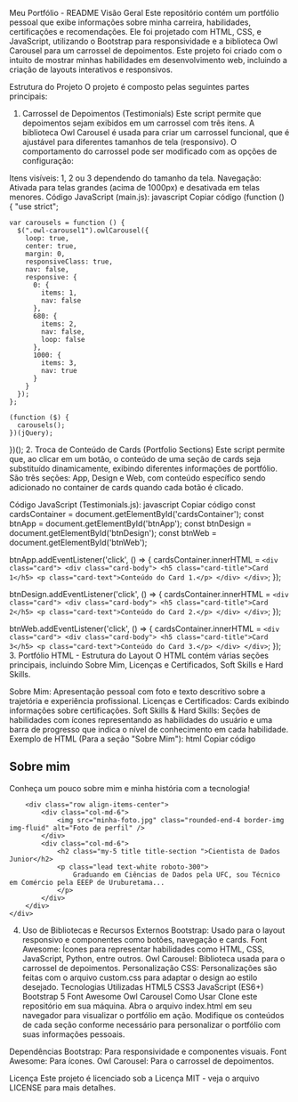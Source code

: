 Meu Portfólio - README
Visão Geral
Este repositório contém um portfólio pessoal que exibe informações sobre minha carreira, habilidades, certificações e recomendações. Ele foi projetado com HTML, CSS, e JavaScript, utilizando o Bootstrap para responsividade e a biblioteca Owl Carousel para um carrossel de depoimentos. Este projeto foi criado com o intuito de mostrar minhas habilidades em desenvolvimento web, incluindo a criação de layouts interativos e responsivos.

Estrutura do Projeto
O projeto é composto pelas seguintes partes principais:

1. Carrossel de Depoimentos (Testimonials)
Este script permite que depoimentos sejam exibidos em um carrossel com três itens. A biblioteca Owl Carousel é usada para criar um carrossel funcional, que é ajustável para diferentes tamanhos de tela (responsivo). O comportamento do carrossel pode ser modificado com as opções de configuração:

Itens visíveis: 1, 2 ou 3 dependendo do tamanho da tela.
Navegação: Ativada para telas grandes (acima de 1000px) e desativada em telas menores.
Código JavaScript (main.js):
javascript
Copiar código
(function () {
    "use strict";
  
    var carousels = function () {
      $(".owl-carousel1").owlCarousel({
        loop: true,
        center: true,
        margin: 0,
        responsiveClass: true,
        nav: false,
        responsive: {
          0: {
            items: 1,
            nav: false
          },
          680: {
            items: 2,
            nav: false,
            loop: false
          },
          1000: {
            items: 3,
            nav: true
          }
        }
      });
    };
  
    (function ($) {
      carousels();
    })(jQuery);
})();
2. Troca de Conteúdo de Cards (Portfolio Sections)
Este script permite que, ao clicar em um botão, o conteúdo de uma seção de cards seja substituído dinamicamente, exibindo diferentes informações de portfólio. São três seções: App, Design e Web, com conteúdo específico sendo adicionado no container de cards quando cada botão é clicado.

Código JavaScript (Testimonials.js):
javascript
Copiar código
const cardsContainer = document.getElementById('cardsContainer');
const btnApp = document.getElementById('btnApp');
const btnDesign = document.getElementById('btnDesign');
const btnWeb = document.getElementById('btnWeb');

btnApp.addEventListener('click', () => {
  cardsContainer.innerHTML = `
    <div class="card">
      <div class="card-body">
        <h5 class="card-title">Card 1</h5>
        <p class="card-text">Conteúdo do Card 1.</p>
      </div>
    </div>
  `;
});

btnDesign.addEventListener('click', () => {
  cardsContainer.innerHTML = `
    <div class="card">
      <div class="card-body">
        <h5 class="card-title">Card 2</h5>
        <p class="card-text">Conteúdo do Card 2.</p>
      </div>
    </div>
  `;
});

btnWeb.addEventListener('click', () => {
  cardsContainer.innerHTML = `
    <div class="card">
      <div class="card-body">
        <h5 class="card-title">Card 3</h5>
        <p class="card-text">Conteúdo do Card 3.</p>
      </div>
    </div>
  `;
});
3. Portfólio HTML - Estrutura do Layout
O HTML contém várias seções principais, incluindo Sobre Mim, Licenças e Certificados, Soft Skills e Hard Skills.

Sobre Mim: Apresentação pessoal com foto e texto descritivo sobre a trajetória e experiência profissional.
Licenças e Certificados: Cards exibindo informações sobre certificações.
Soft Skills & Hard Skills: Seções de habilidades com ícones representando as habilidades do usuário e uma barra de progresso que indica o nível de conhecimento em cada habilidade.
Exemplo de HTML (Para a seção "Sobre Mim"):
html
Copiar código
<section class="mt-2" id="about">
    <div class="container">
        <div class="text-center">
            <h1 class="d-inline-flex title-section underline-text">
                Sobre mim
            </h1>
            <p class="lead text-white roboto-300">
                Conheça um pouco sobre mim e minha história com a tecnologia!
            </p>
        </div>

        <div class="row align-items-center">
            <div class="col-md-6">
                <img src="minha-foto.jpg" class="rounded-end-4 border-img img-fluid" alt="Foto de perfil" />
            </div>
            <div class="col-md-6">
                <h2 class="my-5 title title-section ">Cientista de Dados Junior</h2>
                <p class="lead text-white roboto-300">
                    Graduando em Ciências de Dados pela UFC, sou Técnico em Comércio pela EEEP de Uruburetama...
                </p>
            </div>
        </div>
    </div>
</section>

4. Uso de Bibliotecas e Recursos Externos
Bootstrap: Usado para o layout responsivo e componentes como botões, navegação e cards.
Font Awesome: Ícones para representar habilidades como HTML, CSS, JavaScript, Python, entre outros.
Owl Carousel: Biblioteca usada para o carrossel de depoimentos.
Personalização CSS: Personalizações são feitas com o arquivo custom.css para adaptar o design ao estilo desejado.
Tecnologias Utilizadas
HTML5
CSS3
JavaScript (ES6+)
Bootstrap 5
Font Awesome
Owl Carousel
Como Usar
Clone este repositório em sua máquina.
Abra o arquivo index.html em seu navegador para visualizar o portfólio em ação.
Modifique os conteúdos de cada seção conforme necessário para personalizar o portfólio com suas informações pessoais.

Dependências
Bootstrap: Para responsividade e componentes visuais.
Font Awesome: Para ícones.
Owl Carousel: Para o carrossel de depoimentos.

Licença
Este projeto é licenciado sob a Licença MIT - veja o arquivo LICENSE para mais detalhes.


